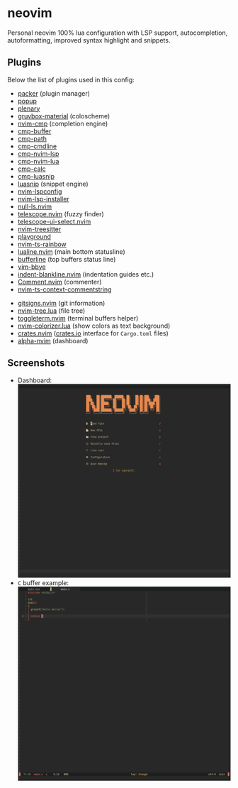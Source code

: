 # neovim
Personal neovim 100% lua configuration with LSP support, autocompletion,
autoformatting, improved syntax highlight and snippets.

## Plugins
Below the list of plugins used in this config:
- [packer](https://github.com/wbthomason/packer.nvim) (plugin manager)
- [popup](https://github.com/nvim-lua/popup.nvim)
- [plenary](https://github.com/nvim-lua/plenary.nvim)
- [gruvbox-material](https://github.com/sainnhe/gruvbox-material) (coloscheme)
- [nvim-cmp](https://github.com/hrsh7th/nvim-cmp) (completion engine)
- [cmp-buffer](https://github.com/hrsh7th/cmp-buffer)
- [cmp-path](https://github.com/hrsh7th/cmp-path)
- [cmp-cmdline](https://github.com/hrsh7th/cmp-cmdline)
- [cmp-nvim-lsp](https://github.com/hrsh7th/cmp-nvim-lsp)
- [cmp-nvim-lua](https://github.com/hrsh7th/cmp-nvim-lua)
- [cmp-calc](https://github.com/hrsh7th/cmp-calc)
- [cmp-luasnip](https://github.com/saadparwaiz1/cmp_luasnip)
- [luasnip](https://github.com/L3MON4D3/LuaSnip) (snippet engine)
- [nvim-lspconfig](https://github.com/neovim/nvim-lspconfig)
- [nvim-lsp-installer](https://github.com/williamboman/nvim-lsp-installer)
- [null-ls.nvim](https://github.com/jose-elias-alvarez/null-ls.nvim)
- [telescope.nvim](https://github.com/nvim-telescope/telescope.nvim) (fuzzy finder)
- [telescope-ui-select.nvim](https://github.com/nvim-telescope/telescope-ui-select.nvim)
- [nvim-treesitter](https://github.com/nvim-treesitter/nvim-treesitter)
- [playground](https://github.com/nvim-treesitter/playground)
- [nvim-ts-rainbow](https://github.com/p00f/nvim-ts-rainbow)
- [lualine.nvim](https://github.com/nvim-lualine/lualine.nvim) (main bottom statusline)
- [bufferline](https://github.com/akinsho/bufferline.nvim) (top buffers status line)
- [vim-bbye](https://github.com/moll/vim-bbye)
- [indent-blankline.nvim](https://github.com/lukas-reineke/indent-blankline.nvim) (indentation guides etc.)
- [Comment.nvim](https://github.com/numToStr/Comment.nvim) (commenter)
- [nvim-ts-context-commentstring](https://github.com/JoosepAlviste/nvim-ts-context-commentstring)
<!-- - [nvim-autopairs](https://github.com/windwp/nvim-autopairs) (autoclosing brackets etc.) -->
- [gitsigns.nvim](https://github.com/lewis6991/gitsigns.nvim) (git information)
- [nvim-tree.lua](https://github.com/kyazdani42/nvim-tree.lua) (file tree)
- [toggleterm.nvim](https://github.com/akinsho/toggleterm.nvim) (terminal buffers helper)
- [nvim-colorizer.lua](https://github.com/norcalli/nvim-colorizer.lua) (show colors as text background)
- [crates.nvim](https://github.com/Saecki/crates.nvim) ([crates.io](https://crates.io) interface for `Cargo.toml` files)
- [alpha-nvim](https://github.com/goolord/alpha-nvim) (dashboard)

## Screenshots
- Dashboard:
![dashboard](assets/dashboard.png)
- `C` buffer example:
![c_program](assets/c_program.png)
